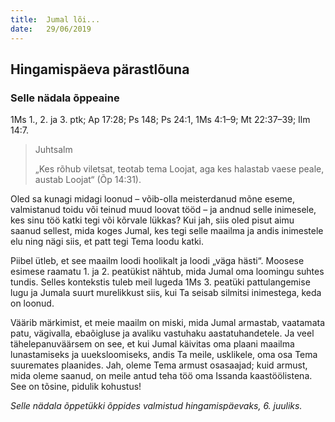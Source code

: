 ```yaml
---
title:  Jumal lõi...
date:   29/06/2019
---
```

## Hingamispäeva pärastlõuna

### Selle nädala õppeaine
1Ms 1., 2. ja 3. ptk; Ap 17:28; Ps 148; Ps 24:1, 1Ms 4:1–9; Mt 22:37–39; Ilm 14:7.

> <p>Juhtsalm</p>
> „Kes rõhub viletsat, teotab tema Loojat, aga kes halastab vaese peale, austab Loojat“ (Õp 14:31).

Oled sa kunagi midagi loonud – võib-olla meisterdanud mõne eseme, valmistanud toidu või teinud muud loovat tööd – ja andnud selle inimesele, kes sinu töö katki tegi või kõrvale lükkas? Kui jah, siis oled pisut aimu saanud sellest, mida koges Jumal, kes tegi selle maailma ja andis inimestele elu ning nägi siis, et patt tegi Tema loodu katki.

Piibel ütleb, et see maailm loodi hoolikalt ja loodi „väga hästi“. Moosese esimese raamatu 1. ja 2. peatükist nähtub, mida Jumal oma loomingu suhtes tundis. Selles kontekstis tuleb meil lugeda 1Ms 3. peatüki pattulangemise lugu ja Jumala suurt murelikkust siis, kui Ta seisab silmitsi inimestega, keda on loonud.

Väärib märkimist, et meie maailm on miski, mida Jumal armastab, vaatamata patu, vägivalla, ebaõigluse ja avaliku vastuhaku aastatuhandetele. Ja veel tähelepanuväärsem on see, et kui Jumal käivitas oma plaani maailma lunastamiseks ja uueksloomiseks, andis Ta meile, usklikele, oma osa Tema suuremates plaanides. Jah, oleme Tema armust osasaajad; kuid armust, mida oleme saanud, on meile antud teha töö oma Issanda kaastöölistena. See on tõsine, pidulik kohustus!

_Selle nädala õppetükki õppides valmistud hingamispäevaks, 6. juuliks._
